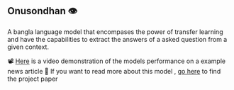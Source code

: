 ## Onusondhan 👁️

A bangla language model that encompases the power of transfer learning 
and have the capabilities to extract the answers of a asked question
from a given context.

📽 [Here](https://drive.google.com/file/d/1YRIIo8FQinL7pa5IeOd87ZD7CUKX2G_K/view?usp=share_link) is a video demonstration of the models performance on a example news article
📖 If you want to read more about this model , [go here](https://drive.google.com/file/d/1yJSwzNrYEUaF_rXrU7pppZ1ezPJXyEmB/view?usp=sharing) to find the project paper
